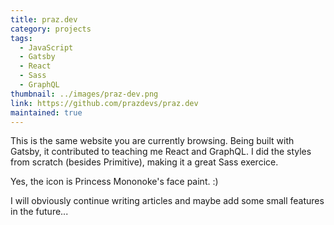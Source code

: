 ```yaml
---
title: praz.dev
category: projects
tags:
  - JavaScript
  - Gatsby
  - React
  - Sass
  - GraphQL
thumbnail: ../images/praz-dev.png
link: https://github.com/prazdevs/praz.dev
maintained: true
---
```


This is the same website you are currently browsing. Being built with Gatsby, it contributed to teaching me React and GraphQL. I did the styles from scratch (besides Primitive), making it a great Sass exercice.

Yes, the icon is Princess Mononoke's face paint. :)

I will obviously continue writing articles and maybe add some small features in the future...
